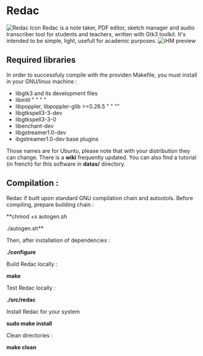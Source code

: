 # Redac

![Redac Icon](https://nsa40.casimages.com/img/2019/04/21/190421110735999272.png)
Redac is a note taker, PDF editor, sketch manager and audio transcriber tool for students and teachers, written with Gtk3 toolkit. It's intended to be simple, light, usefull for academic purposes.
![iHM preview](https://nsa40.casimages.com/img/2019/04/21/19042111032873051.png)

Required libraries
---
In order to successfuly compile with the providen Makefile, you must install in your GNU/linux machine :

- libgtk3 and its development files
- libinitl "      "      "      "
- libpoppler, libpoppler-glib >=0.26.5 "   " "" 
- libgtkspell3-3-dev
- libgtkspell3-3-0
- libenchant-dev
- libgstreamer1.0-dev
- ibgstreamer1.0-dev base plugins

Those names are for Ubuntu, please note that with your distribution they can change.
There is a **wiki** frequently updated.
You can also find a tutorial (in french) for this software in **datas/** directory.

Compilation :
-------------


Redac if built upon standard GNU compilation chain and autootols.
Before compiling, prepare building chain  :

**chmod +x autogen.sh

./autogen.sh**

Then, after installation of dependencies :

**./configure**

Build Redac locally :

**make**

Test Redac locally :

**./src/redac**

Install Redac for your system

**sudo make install**

Clean directories :

**make clean**



